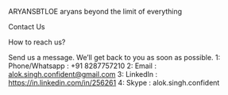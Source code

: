 ARYANSBTLOE
aryans beyond the limit of everything

Contact Us

How to reach us?

Send us a message. We’ll get back to you as soon as possible.
1: Phone/Whatsapp  : +91 8287757210
2: Email           : alok.singh.confident@gmail.com
3: LinkedIn        : https://in.linkedin.com/in/256261
4: Skype           : alok.singh.confident
